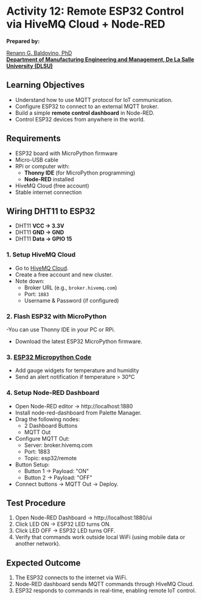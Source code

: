 # Activity 12: Remote ESP32 Control via HiveMQ Cloud + Node-RED 

**Prepared by:**  

[Renann G. Baldovino, PhD](https://www.dlsu.edu.ph/colleges/gcoe/academic-departments/manufacturing-engineering-management/faculty-profile/renann-baldovino/)  
**[Department of Manufacturing Engineering and Management, De La Salle University (DLSU)](https://www.dlsu.edu.ph/colleges/gcoe/academic-departments/manufacturing-engineering-management/)**

## Learning Objectives  
- Understand how to use MQTT protocol for IoT communication.
- Configure ESP32 to connect to an external MQTT broker.
- Build a simple **remote control dashboard** in Node-RED.
- Control ESP32 devices from anywhere in the world.

## Requirements  
- ESP32 board with MicroPython firmware
- Micro-USB cable
- RPi or computer with:
  - **Thonny IDE** (for MicroPython programming)
  - **Node-RED** installed
- HiveMQ Cloud (free account)
- Stable internet connection

## Wiring DHT11 to ESP32  
- DHT11 **VCC → 3.3V**  
- DHT11 **GND → GND**  
- DHT11 **Data → GPIO 15**

### 1. Setup HiveMQ Cloud
- Go to [HiveMQ Cloud](https://www.hivemq.com/mqtt-cloud-broker/).
- Create a free account and new cluster.
- Note down:
   - Broker URL (e.g., `broker.hivemq.com`)
   - Port: `1883`
   - Username & Password (if configured)
  
### 2. Flash ESP32 with MicroPython
-You can use Thonny IDE in your PC or RPi.
- Download the latest ESP32 MicroPython firmware.

### 3. [ESP32 Micropython Code](https://raw.githubusercontent.com/rgbaldov/iot/refs/heads/main/code12-1.py)
- Add gauge widgets for temperature and humidity
- Send an alert notification if temperature > 30°C

### 4. Setup Node-RED Dashboard
- Open Node-RED editor → http://localhost:1880
- Install node-red-dashboard from Palette Manager.
- Drag the following nodes:
  - 2 Dashboard Buttons
  - MQTT Out
- Configure MQTT Out:
  - Server: broker.hivemq.com
  - Port: 1883
  - Topic: esp32/remote
- Button Setup:
  - Button 1 → Payload: "ON"
  - Button 2 → Payload: "OFF"
- Connect buttons → MQTT Out → Deploy.

## Test Procedure
1. Open Node-RED Dashboard → http://localhost:1880/ui
2. Click LED ON → ESP32 LED turns ON.
3. Click LED OFF → ESP32 LED turns OFF.
4. Verify that commands work outside local WiFi (using mobile data or another network).

## Expected Outcome
1. The ESP32 connects to the internet via WiFi.
2. Node-RED dashboard sends MQTT commands through HiveMQ Cloud.
3. ESP32 responds to commands in real-time, enabling remote IoT control.
